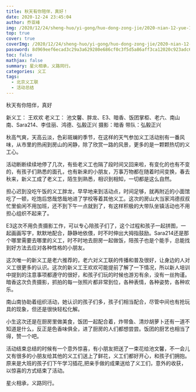 ```yaml
---
title: 秋天有你陪伴，真好！
date: 2020-12-24 23:45:04
author: 乔亚峰
img: /2020/12/24/sheng-huo/yi-gong/huo-dong-zong-jie/2020-nian-12-yue-12-ri-fang-shan/1.jpg
top: true
cover: true
coverImg: /2020/12/24/sheng-huo/yi-gong/huo-dong-zong-jie/2020-nian-12-yue-12-ri-fang-shan/1.jpg
password: 8d969eef6ecad3c29a3a629280e686cf0c3f5d5a86aff3ca12020c923adc6c92
toc: false
mathjax: false
summary: 星火相承，义路同行。
categories: 义工
tags:
  - 北京义工联
  - 活动总结
---
```




秋天有你陪伴，真好


新义工： 王欢欢
老义工： 池文馨、胖龙、E3、暗香、饭团掌柜、老六、南山南、Sara214、李佳丽、鸿德、弘毅正兴
摄影：暗香
带队：弘毅正兴

​    秋高气爽，天高云淡，色彩斑斓的季节，在这样的天气参加义工活动别有一番风味，从市里的热闹到房山的闲静，除了欣赏一路的风景，更多的是一颗颗热切的义工心。

活动断断续续地停了几次，有些老义工也隔了段时间又回来啦，有变化的也有不变的，有孩子们熟悉的面孔，也有新来的小朋友，万事万物都在随着时间变换，春去秋来，新义工成了老义工，陌生到熟悉，相识到相知，一切都是这么自然。

​    担心迟到没吃午饭的义工胖龙，早早地来到活动点，时间足够，就再附近的小面馆吃了一顿，吃饱后悠哉悠哉地进了学校等着其他义工。这次的房山大当家鸿德叔叔忙里偷闲不用加班，还不到下午一点就到了，有这样积极的大带队坐镇活动也不用担心组织不起来了。

   E3这次不用负责摄影工作，可以专心陪孩子们了，这个过程和孩子一起拼图，一起画画写字，默默地配合，静静地依偎，时不时伸出大拇指鼓励。Sara214还是那个哪里需要去哪里的义工，时不时地去厨房一起做饭，陪孩子也是个能手，总能找到好方法去应对各种性格的小朋友。

​    这次唯一的新义工是老六推荐的，老六对义工联的传播和普及很好，让身边的人对义工很更多的认识。这次的新义工王欢欢可能提前了解了一下情况，所以新人培训中提到的注意事项都遵守的很好，和孩子们玩的时候也游刃有余，没有一丝拘谨。暗香这次负责摄影，抓拍的每一张照片都非常到位，各种表情，各种姿势，各种欢乐。

​    南山南协助着组织活动，她认识的孩子们多，孩子们相当配合，尽管中间也有抢玩具的现象，但还是很快轻松化解。

   小生这次还是在厨房里做美食，饭团一起配合着，炸带鱼、清炒胡萝卜还有一道不知道是什么，反正是色香味俱全，进了厨房的人们都想尝尝。饭团的厨艺也相当了得，赞一个吧。

​    活动结束总结的时候有一个意外惊喜，有小朋友把送了一束花给池文馨，不一会儿又有很多的小朋友给其他的义工们送上了鲜花，义工们都好开心，和孩子们拥抱。原来是大班的孩子们下午学习插花,把亲手做的成果送给了义工们，意外的收获，以惊喜的方式结束了活动。

星火相承，义路同行。